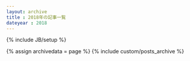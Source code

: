 ```yaml
---
layout: archive
title : 2018年の記事一覧
dateyear : 2018
---
```

{% include JB/setup %}

{% assign archivedata = page %}
{% include custom/posts_archive %}
